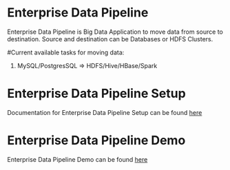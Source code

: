 # Enterprise Data Pipeline
Enterprise Data Pipeline is Big Data Application to move data from source to destination. Source and destination can be Databases or HDFS Clusters.

#Current available tasks for moving data:
1. MySQL/PostgresSQL => HDFS/Hive/HBase/Spark


# Enterprise Data Pipeline Setup
Documentation for Enterprise Data Pipeline Setup can be found [here]()


# Enterprise Data Pipeline Demo
Enterprise Data Pipeline Demo can be found [here](http://142.0.252.93/sv4udatapipeline)
